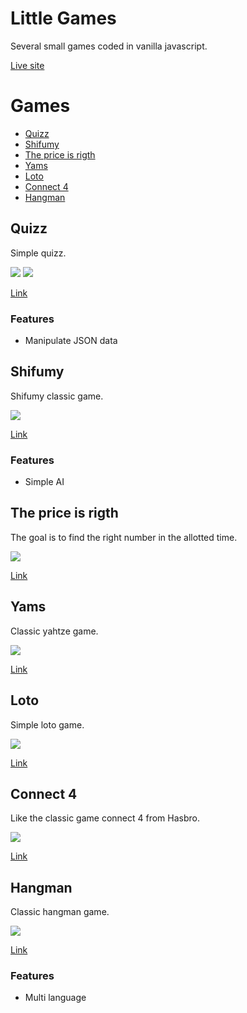 # Little Games 

Several small games coded in vanilla javascript.

[Live site](https://julabina.github.io/Littles_games/)

# Games 

- [Quizz](#quizz)
- [Shifumy](#shifumy)
- [The price is rigth](#the-price-is-rigth)
- [Yams](#yams)
- [Loto](#loto)
- [Connect 4](#connect-4)
- [Hangman](#hangman)

## Quizz

Simple quizz.

![](./assets/screenshot/screenQ1.png)
![](./assets/screenshot/screenQ2.png)

[Link](https://julabina.github.io/Littles_games/games/QUIZZ/index.html)

### Features

- Manipulate JSON data 

## Shifumy

Shifumy classic game.

![](./assets/screenshot/screenShi1.png)

[Link](https://julabina.github.io/Littles_games/games/SHIFUMI/index.html)

### Features

- Simple AI

## The price is rigth

The goal is to find the right number in the allotted time.

![](./assets/screenshot/screenPrice2.png)

[Link](https://julabina.github.io/Littles_games/games/THE_PRICE_IS_RIGHT/index.html)

## Yams

Classic yahtze game.

![](./assets/screenshot/screenYams.png)

[Link](https://julabina.github.io/Littles_games/games/YAMS/index.html)

## Loto

Simple loto game.

![](./assets/screenshot/screenLoto.png)

[Link](https://julabina.github.io/Littles_games/games/LOTO/index.html)

## Connect 4

Like the classic game connect 4 from Hasbro.

![](./assets/screenshot/screenConnect.png)

[Link](https://julabina.github.io/Littles_games/games/CONNECT4/index.html)

## Hangman

Classic hangman game.

![](./assets/screenshot/screenPendu.png)

[Link](https://julabina.github.io/Littles_games/games/PENDU/index.html)

### Features

- Multi language